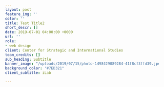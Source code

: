 ```yaml
---
layout: post
feature_img: ''
color: ''
title: Test Title2
short_descr: []
date: 2019-07-01 04:00:00 +0000
url: ''
role:
- web design
client: Center for Strategic and International Studies
team_credits: []
sub_heading: Subtitle
banner_image: "/uploads/2019/07/15/photo-1498429089284-41f8cf3ffd39.jpeg"
background_color: "#7ED321"
client_subtitle: iLab

---
```

